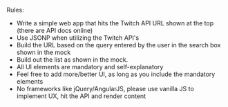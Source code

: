 Rules:
- Write a simple web app that hits the Twitch API URL shown at the top (there are API docs online)
- Use JSONP when utilizing the Twitch API's
- Build the URL based on the query entered by the user in the search box shown in the mock
- Build out the list as shown in the mock. 
- All UI elements are mandatory and self-explanatory
- Feel free to add more/better UI, as long as you include the mandatory elements
- No frameworks like jQuery/AngularJS, please use vanilla JS to implement UX, hit the API and render content